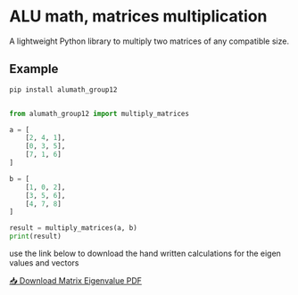 # ALU math, matrices multiplication

A lightweight Python library to multiply two matrices of any compatible size.

## Example

```python
pip install alumath_group12
```

```python

from alumath_group12 import multiply_matrices

a = [
    [2, 4, 1],
    [0, 3, 5],
    [7, 1, 6]
]

b = [
    [1, 0, 2],
    [3, 5, 6],
    [4, 7, 8]
]

result = multiply_matrices(a, b)
print(result)

```

use the link below to download the hand written calculations for the eigen values and vectors

[📥 Download Matrix Eigenvalue PDF](https://raw.githubusercontent.com/Yassin-hagenimana/alumath_group12/main/Matrix%20eigen%20value%201-merged-merged.pdf)



